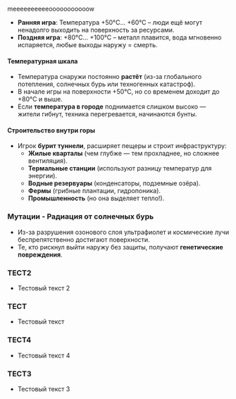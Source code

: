 meeeeeeeeeeooooooooooow

- **Ранняя игра**: Температура +50°C… +60°C – люди ещё могут ненадолго выходить на поверхность за ресурсами.
- **Поздняя игра**: +80°C… +100°C – металл плавится, вода мгновенно испаряется, любые выходы наружу = смерть.

#### Температурная шкала 
- Температура снаружи постоянно **растёт** (из-за глобального потепления, солнечных бурь или техногенных катастроф).
- В начале игры на поверхности +50°C, но со временем доходит до +80°C и выше.
- Если **температура в городе** поднимается слишком высоко — жители гибнут, техника перегревается, начинаются бунты.

####  Строительство внутри горы
- Игрок **бурит туннели**, расширяет пещеры и строит инфраструктуру:
    - **Жилые кварталы** (чем глубже — тем прохладнее, но сложнее вентиляция).
    - **Термальные станции** (используют разницу температур для энергии).
    - **Водные резервуары** (конденсаторы, подземные озёра).
    - **Фермы** (грибные плантации, гидропоника).
    - **Промышленность** (но она выделяет тепло!).
### Мутации - Радиация от солнечных бурь
- Из-за разрушения озонового слоя ультрафиолет и космические лучи беспрепятственно достигают поверхности.
- Те, кто рискнул выйти наружу без защиты, получают **генетические повреждения**.
### ТЕСТ2
- Тестовый текст 2
### ТЕСТ
- Тестовый текст
### ТЕСТ4
- Тестовый текст 4
### ТЕСТ3
- Тестовый текст 3
